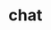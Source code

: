 # chat
<property name="failure.reason" value="svn-add" />
		 <exec executable="perl" failonerror="false" resultproperty="svn-add.rc">
		        <arg value="${env.HUDSON_HOME}/admin/shared/runsvn.pl" />
			<arg value="add" />
			<arg value="${addDir}" />
		</exec>
